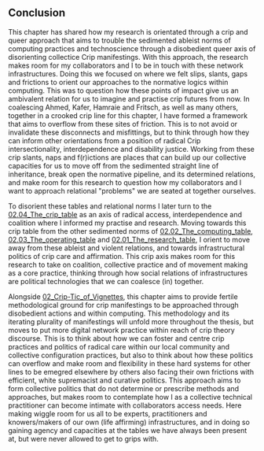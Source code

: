## Conclusion

This chapter has shared how my research is orientated through a crip and queer approach that aims to trouble the sedimented ableist norms of computing practices and technoscience through a disobedient queer axis of disorienting collectice Crip manifestings. With this approach, the research makes room for my collaborators and I to be in touch with these network infrastructures. Doing this we focused on where we felt slips, slants, gaps and frictions to orient our approaches to the normative logics within computing. This was to question how these points of impact give us an ambivalent relation for us to imagine and practise crip futures from now. In coalescing Ahmed, Kafer, Hamraie and Fritsch, as well as many others, together in a crooked crip line for this chapter, I have formed a framework that aims to overflow from these sites of friction. This is to not avoid or invalidate these disconnects and misfittings, but to think through how they can inform other orientations from a position of radical Crip intersectionality, interdependence and disability justice. Working from these crip slants, naps and f(r)ictions are places that can build up our collective capacities for us to move off from the sedimented straight line of inheritance, break open the normative pipeline, and its determined relations, and make room for this research to question how my collaborators and I want to approach relational "problems" we are seated at together ourselves.

To disorient these tables and relational norms I later turn to the [02.04_The_crip_table](../../02_Crip-Tic_of_Vignettes/02_entries/02.04_The_crip_table.md) as an axis of radical access, interdependence and coalition where I informed my practise and research. Moving towards this crip table from the other sedimented norms of [02.02_The_computing_table](../../02_Crip-Tic_of_Vignettes/02_entries/02.02_The_computing_table.md), [02.03_The_operating_table](../../02_Crip-Tic_of_Vignettes/02_entries/02.03_The_operating_table.md) and [02.01_The_research_table](../../02_Crip-Tic_of_Vignettes/02_entries/02.01_The_research_table.md), I orient to move away from these ableist and violent relations, and towards infrastructural politics of crip care and affirmation. This crip axis makes room for this research to take on coalition, collective practice and of movement making as a core practice, thinking through how social relations of infrastructures are political technologies that we can coalesce (in) together.

Alongside [02_Crip-Tic_of_Vignettes](../../02_Crip-Tic_of_Vignettes/02_Crip-Tic_of_Vignettes.md), this chapter aims to provide fertile methodological ground for crip manifestings to be approached through disobedient actions and within computing. This methodology and its iterating plurality of manifestings will unfold more throughout the thesis, but moves to put more digital network practice within reach of crip theory discourse. This is to think about how we can foster and centre crip practices and politics of radical care within our local community and collective configuration practices, but also to think about how these politics can overflow and make room and flexibility in these hard systems for other lines to be emegred elsewhere by others also facing their own frictions with efficient, white supremacist and curative politics. This approach aims to form collective politics that do not determine or prescribe methods and approaches, but makes room to contemplate how I as a collective technical practitioner can become intimate with collaborators access needs. Here making wiggle room for us all to be experts, practitioners and knowers/makers of our own (life affirming) infrastructures, and in doing so gaining agency and capacities at the tables we have always been present at, but were never allowed to get to grips with.




























